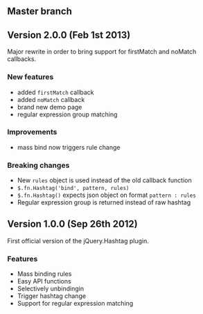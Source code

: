 ## Master branch

## Version 2.0.0 (Feb 1st 2013)
Major rewrite in order to bring support for firstMatch and noMatch callbacks.

### New features
* added `firstMatch` callback
* added `noMatch` callback
* brand new demo page
* regular expression group matching

### Improvements
* mass bind now triggers rule change

### Breaking changes
* New `rules` object is used instead of the old callback function 
* `$.fn.Hashtag('bind', pattern, rules)`
* `$.fn.Hashtag()` expects json object on format `pattern : rules`
* Regular expression group is returned instead of raw hashtag

## Version 1.0.0 (Sep 26th 2012)

First official version of the jQuery.Hashtag plugin.

### Features
* Mass binding rules
* Easy API functions
* Selectively unbindingin
* Trigger hashtag change
* Support for regular expression matching